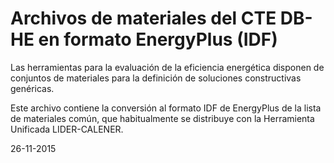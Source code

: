 Archivos de materiales del CTE DB-HE en formato EnergyPlus (IDF)
==============================================================================

Las herramientas para la evaluación de la eficiencia energética disponen de
conjuntos de materiales para la definición de soluciones constructivas genéricas.

Este archivo contiene la conversión al formato IDF de EnergyPlus de la lista de
materiales común, que habitualmente se distribuye con la Herramienta Unificada
LIDER-CALENER.

26-11-2015
